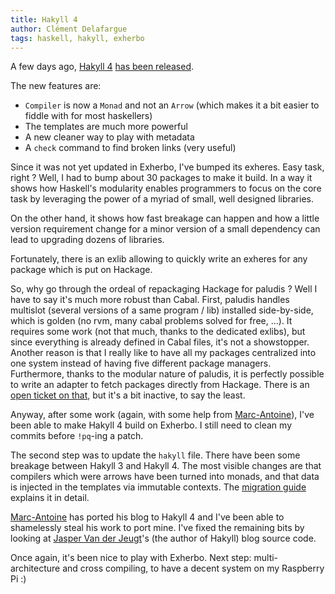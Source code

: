 ```yaml
---
title: Hakyll 4
author: Clément Delafargue
tags: haskell, hakyll, exherbo
---
```


A few days ago, [Hakyll 4](http://jaspervdj.be)
[has been released](http://jaspervdj.be/posts/2013-01-16-hakyll-4.0.html).

The new features are:
- `Compiler` is now a `Monad` and not an `Arrow` (which makes it a bit easier
  to fiddle with for most haskellers)
- The templates are much more powerful
- A new cleaner way to play with metadata
- A `check` command to find broken links (very useful)

Since it was not yet updated in Exherbo, I've bumped its exheres. Easy task,
right ? Well, I had to bump about 30 packages to make it build. In a way it
shows how Haskell's modularity enables programmers to focus on the core task
by leveraging the power of a myriad of small, well designed libraries.

On the other hand, it shows how fast breakage can happen and how a little
version requirement change for a minor version of a small dependency can lead
to upgrading dozens of libraries.

Fortunately, there is an exlib allowing to quickly write an exheres for any
package which is put on Hackage.

So, why go through the ordeal of repackaging Hackage for paludis ? Well I have
to say it's much more robust than Cabal. First, paludis handles multislot
(several versions of a same program / lib) installed side-by-side, which is
golden (no rvm, many cabal problems solved for free, …). It requires some work
(not that much, thanks to the dedicated exlibs), but since everything is
already defined in Cabal files, it's not a showstopper. Another reason is that
I really like to have all my packages centralized into one system instead of
having five different package managers. Furthermore, thanks to the modular
nature of paludis, it is perfectly possible to write an adapter to fetch
packages directly from Hackage. There is an [open ticket on
that](http://paludis.exherbo.org/trac/ticket/768), but it's a bit inactive, to
say the least.

Anyway, after some work (again, with some help from
[Marc-Antoine](http://github.com/keruspe)), I've been able to make Hakyll 4
build on Exherbo. I still need to clean my commits before `!pq`-ing a patch.

The second step was to update the `hakyll` file. There have been some breakage
between Hakyll 3 and Hakyll 4. The most visible changes are that compilers
which were arrows have been turned into monads, and that data is injected in
the templates via immutable contexts. The
[migration guide](http://jaspervdj.be/hakyll/tutorials/hakyll-3-to-hakyll4-migration-guide.html)
explains it in detail.

[Marc-Antoine](http://github.com/keruspe) has ported his blog to Hakyll 4 and
I've been able to shamelessly steal his work to port mine. I've fixed the
remaining bits by looking at [Jasper Van der Jeugt](http://jaspervdj.be)'s
(the author of Hakyll) blog source code.

Once again, it's been nice to play with Exherbo. Next step: multi-architecture
and cross compiling, to have a decent system on my Raspberry Pi :)

